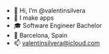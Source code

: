 - 👋 Hi, I’m @valentinsilvera
- 📲 I make apps
- 🎓 Software Engineer Bachelor
- 📍 Barcelona, Spain
- 📫 valentinsilvera@icloud.com

<!---
valentinsilvera/valentinsilvera is a ✨ special ✨ repository because its `README.md` (this file) appears on your GitHub profile.
You can click the Preview link to take a look at your changes.
--->

